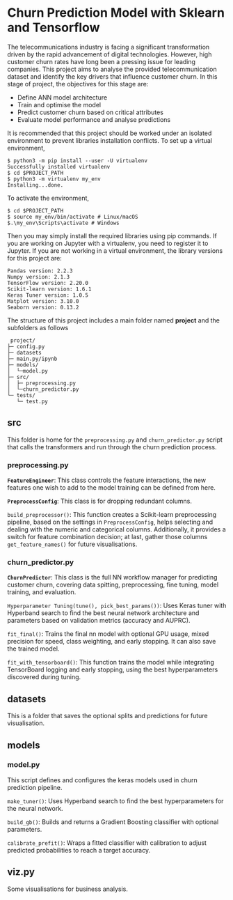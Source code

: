 # Churn Prediction Model with Sklearn and Tensorflow

The telecommunications industry is facing a significant transformation driven by the rapid advancement of digital technologies. 
However, high customer churn rates have long been a pressing issue for leading companies. This project aims to analyse the provided telecommunication dataset and identify the key drivers that influence customer churn.
In this stage of project, the objectives for this stage are:

* Define ANN model architecture
* Train and optimise the model
* Predict customer churn based on critical attributes
* Evaluate model performance and analyse predictions

It is recommended that this project should be worked under an isolated environment to prevent libraries installation conflicts. To set up a virtual environment, 
```
$ python3 -m pip install --user -U virtualenv
Successfully installed virtualenv
$ cd $PROJECT_PATH
$ python3 -m virtualenv my_env
Installing...done.
```
To activate the environment,
```
$ cd $PROJECT_PATH
$ source my_env/bin/activate # Linux/macOS
$.\my_env\Scripts\activate # Windows
```
Then you may simply install the required libraries using pip commands. If you are working on Jupyter with a virtualenv, you need to register it to Jupyter.
If you are not working in a virtual environment, the library versions for this project are:
```
Pandas version: 2.2.3
Numpy version: 2.1.3
TensorFlow version: 2.20.0
Scikit-learn version: 1.6.1
Keras Tuner version: 1.0.5
Matplot version: 3.10.0
Seaborn version: 0.13.2
```

The structure of this project includes a main folder named **project** and the subfolders as follows
```  
 project/
├─ config.py
├─ datasets
├─ main.py/ipynb
├─ models/
│  └─model.py
├─ src/
│  ├─ preprocessing.py
│  └─churn_predictor.py                   
└─ tests/
   └─ test.py    
```

## src
This folder is home for the `preprocessing.py` and `churn_predictor.py` script that calls the transformers and run through the churn prediction process.

### preprocessing.py
**`FeatureEngineer`**: This class controls the feature interactions, the new features one wish to add to the model training can be defined from here.

**`PreprocessConfig`**: This class is for dropping redundant columns.

`build_preprocessor()`: This function creates a Scikit-learn preprocessing pipeline, based on the settings in `PreprocessConfig`, helps selecting and dealing with the numeric and categorical columns. 
Additionally, it provides a switch for feature combination decision; at last, gather those columns `get_feature_names()` for future visualisations.

### churn_predictor.py
**`ChurnPredictor`**: This class is the full NN workflow manager for predicting customer churn, covering data spitting, preprocessing, fine tuning, model training, and evaluation.

`Hyperparameter Tuning(tune(), pick_best_params())`: Uses Keras tuner with Hyperband search to find the best neural network architecture and parameters based on validation metrics (accuracy and AUPRC).

`fit_final()`: Trains the final nn model with optional GPU usage, mixed precision for speed, class weighting, and early stopping. It can also save the trained model.

`fit_with_tensorboard()`: This function trains the model while integrating TensorBoard logging and early stopping, using the best hyperparameters discovered during tuning.

## datasets
This is a folder that saves the optional splits and predictions for future visualisation.

## models
### model.py
This script defines and configures the keras models used in churn prediction pipeline. 

`make_tuner()`: Uses Hyperband search to find the best hyperparameters for the neural network.

`build_gb()`: Builds and returns a Gradient Boosting classifier with optional parameters.

`calibrate_prefit()`: Wraps a fitted classifier with calibration to adjust predicted probabilities to reach a target accuracy.

## viz.py
Some visualisations for business analysis.
